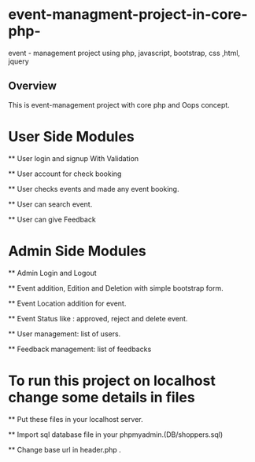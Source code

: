 # event-managment-project-in-core-php-
event - management project using php, javascript, bootstrap, css ,html, jquery

## Overview

This is event-management project with core php and Oops concept.

# User Side Modules

** User login and signup With Validation

** User account for check booking

** User checks events and made any event booking.

** User can search event.

** User can give Feedback

# Admin Side Modules

** Admin Login and Logout

** Event addition, Edition and Deletion with simple bootstrap form.

** Event Location addition for event.

** Event Status like : approved, reject and delete event.

** User management: list of users.

** Feedback management: list of feedbacks 


# To run this project on localhost change some details in files

** Put these files in your localhost server.

** Import sql database file in your phpmyadmin.(DB/shoppers.sql)  

** Change base url in header.php .
